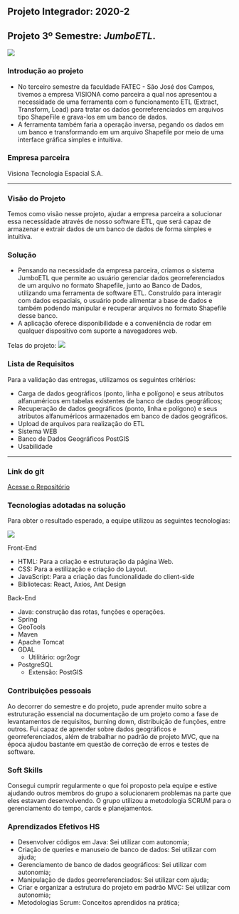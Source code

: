 ## Projeto Integrador: 2020-2

## [](https://github.com/DaviNeves0/Portfolio_DaviNeves/blob/master/API%202020-2%20JumboETL%20.md#projeto-3%C2%BA-semestre-jumboetl)Projeto 3º Semestre:  _**JumboETL**_.

[![](https://camo.githubusercontent.com/d5e15f1c8b6a0b633a5073f76ff21322c33f320ab31c941ee05bf31683269e5b/68747470733a2f2f692e696d6775722e636f6d2f475641553859312e706e67)](https://camo.githubusercontent.com/d5e15f1c8b6a0b633a5073f76ff21322c33f320ab31c941ee05bf31683269e5b/68747470733a2f2f692e696d6775722e636f6d2f475641553859312e706e67)

### [](https://github.com/DaviNeves0/Portfolio_DaviNeves/blob/master/API%202020-2%20JumboETL%20.md#introdu%C3%A7%C3%A3o-ao-projeto)Introdução ao projeto

- No terceiro semestre da faculdade FATEC - São José dos Campos, tivemos a empresa VISIONA como parceira a qual nos apresentou a necessidade de uma ferramenta com o funcionamento ETL (Extract, Transform, Load) para tratar os dados georreferenciados em arquivos tipo ShapeFile e grava-los em um banco de dados.
- A ferramenta também faria a operação inversa, pegando os dados em um banco e transformando em um arquivo Shapefile por meio de uma interface gráfica simples e intuitiva.

### [](https://github.com/DaviNeves0/Portfolio_DaviNeves/blob/master/API%202020-2%20JumboETL%20.md#empresa-parceira)Empresa parceira

Visiona Tecnologia Espacial S.A.

----------

### [](https://github.com/DaviNeves0/Portfolio_DaviNeves/blob/master/API%202020-2%20JumboETL%20.md#vis%C3%A3o-do-projeto)Visão do Projeto

Temos como visão nesse projeto, ajudar a empresa parceira a solucionar essa necessidade através de nosso software ETL, que será capaz de armazenar e extrair dados de um banco de dados de forma simples e intuitiva.

### [](https://github.com/DaviNeves0/Portfolio_DaviNeves/blob/master/API%202020-2%20JumboETL%20.md#solu%C3%A7%C3%A3o)Solução

- Pensando na necessidade da empresa parceira, criamos o sistema JumboETL que permite ao usuário gerenciar dados georreferenciados de um arquivo no formato Shapefile, junto ao Banco de Dados, utilizando uma ferramenta de software ETL. Construído para interagir com dados espaciais, o usuário pode alimentar a base de dados e também podendo manipular e recuperar arquivos no formato Shapefile desse banco. 
- A aplicação oferece disponibilidade e a conveniência de rodar em qualquer dispositivo com suporte a navegadores web.

Telas do projeto:  [![](https://camo.githubusercontent.com/5438e4db8cd46592841450460305f892f5cd4ecfa11e565419e8159d39f58704/68747470733a2f2f692e696d6775722e636f6d2f30414f384969592e6a7067)](https://camo.githubusercontent.com/5438e4db8cd46592841450460305f892f5cd4ecfa11e565419e8159d39f58704/68747470733a2f2f692e696d6775722e636f6d2f30414f384969592e6a7067)

### [](https://github.com/DaviNeves0/Portfolio_DaviNeves/blob/master/API%202020-2%20JumboETL%20.md#lista-de-requisitos)Lista de Requisitos

Para a validação das entregas, utilizamos os seguintes critérios:

-   Carga de dados geográficos (ponto, linha e polígono) e seus atributos alfanuméricos em tabelas existentes de banco de dados geográficos;
-   Recuperação de dados geográficos (ponto, linha e polígono) e seus atributos alfanuméricos armazenados em banco de dados geográficos.
-   Upload de arquivos para realização do ETL
-   Sistema WEB
-   Banco de Dados Geográficos PostGIS
-   Usabilidade

----------

### [](https://github.com/DaviNeves0/Portfolio_DaviNeves/blob/master/API%202020-2%20JumboETL%20.md#link-do-git)Link do git

[Acesse o Repositório](https://github.com/DaviNeves0/ETL_Visiona)

### [](https://github.com/DaviNeves0/Portfolio_DaviNeves/blob/master/API%202020-2%20JumboETL%20.md#tecnologias-adotadas-na-solu%C3%A7%C3%A3o)Tecnologias adotadas na solução

Para obter o resultado esperado, a equipe utilizou as seguintes tecnologias:

[![](https://camo.githubusercontent.com/c15cc4c3cf7614002084bff10794ca1ffb0d70264070b90843d34505315c20e3/68747470733a2f2f692e696d6775722e636f6d2f624e524a4549742e706e67)](https://camo.githubusercontent.com/c15cc4c3cf7614002084bff10794ca1ffb0d70264070b90843d34505315c20e3/68747470733a2f2f692e696d6775722e636f6d2f624e524a4549742e706e67)

Front-End

-   HTML: Para a criação e estruturação da página Web.
-   CSS: Para a estilização e criação do Layout. 
-   JavaScript: Para a criação das funcionalidade do client-side
-   Bibliotecas: React, Axios, Ant Design

Back-End

- Java: construção das rotas, funções e operações.
- Spring
- GeoTools
- Maven
- Apache Tomcat
-  GDAL
    - Utilitário: ogr2ogr
-  PostgreSQL
    - Extensão: PostGIS

### [](https://github.com/DaviNeves0/Portfolio_DaviNeves/blob/master/API%202020-2%20JumboETL%20.md#contribui%C3%A7%C3%B5es-pessoais)Contribuições pessoais

Ao decorrer do semestre e do projeto, pude aprender muito sobre a estruturação essencial na documentação de um projeto como a fase de levantamentos de requisitos, burning down, distribuição de funções, entre outros. Fui capaz de aprender sobre dados geográficos e georreferenciados, além de trabalhar no padrão de projeto MVC, que na época ajudou bastante em questão de correção de erros e testes de software.

### Soft Skills
Consegui cumprir regularmente o que foi proposto pela equipe e estive ajudando outros membros do grupo a solucionarem problemas na parte que eles estavam desenvolvendo. O grupo utilizou a metodologia SCRUM para o gerenciamento do tempo, cards e planejamentos.


### [](https://github.com/DaviNeves0/Portfolio_DaviNeves/blob/master/API%202020-2%20JumboETL%20.md#aprendizados-efetivos-hs)Aprendizados Efetivos HS

-  Desenvolver códigos em Java: Sei utilizar com autonomia;
-  	Criação de queries e manuseio de banco de dados: Sei utilizar com ajuda;
-  Gerenciamento de banco de dados geográficos: Sei utilizar com autonomia;
-  Manipulação de dados georreferenciados: Sei utilizar com ajuda;
-  Criar e organizar a estrutura do projeto em padrão MVC: Sei utilizar com autonomia;
-  Metodologias Scrum: Conceitos aprendidos na prática;
